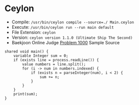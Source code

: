 # Ceylon

* Compile: `/usr/bin/ceylon compile --source=./ Main.ceylon`
* Execute: `/usr/bin/ceylon run --run main default`
* File Extension: `ceylon`
* Version: `ceylon version 1.1.0 (Ultimate Ship The Second)`
* Baekjoon Online Judge [Problem 1000](https://www.acmicpc.net/problem/1000) Sample Source
````
shared void main() {
    variable Integer sum = 0;
    if (exists line = process.readLine()) {
        value numbers = line.split();      
        for (i -> num in numbers.indexed) {
            if (exists n = parseInteger(num), i < 2) {
                sum += n;
            }
        }
    }
    print(sum);
}
````


